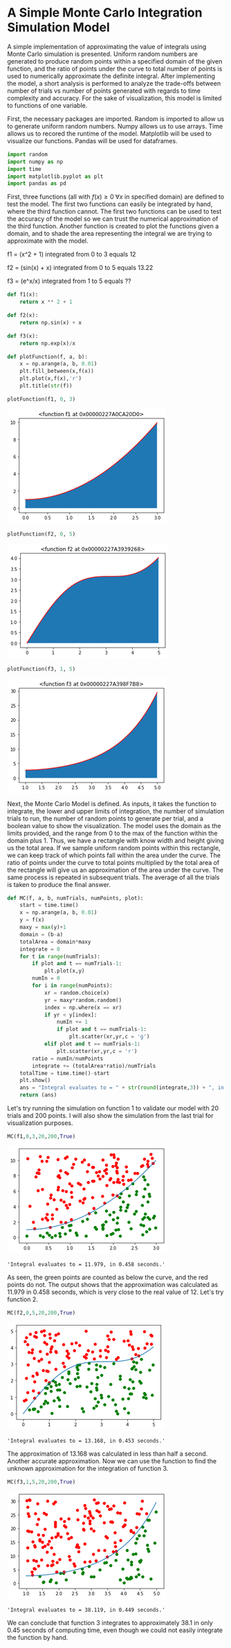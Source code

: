 # A Simple Monte Carlo Integration Simulation Model

A simple implementation of approximating the value of integrals using Monte Carlo simulation is presented.  Uniform random numbers are generated to produce random points within a specified domain of the given function, and the ratio of points under the curve to total number of points is used to numerically approximate the definite integral.  After implementing the model, a short analysis is performed to analyze the trade-offs between number of trials vs number of points generated with regards to time complexity and accuracy.  For the sake of visualization, this model is limited to functions of one variable.

First, the necessary packages are imported.  Random is imported to allow us to generate uniform random numbers.  Numpy allows us to use arrays.  Time allows us to recored the runtime of the model.  Matplotlib will be used to visualize our functions.  Pandas will be used for dataframes.


```python
import random 
import numpy as np
import time
import matplotlib.pyplot as plt
import pandas as pd
```

First, three functions (all with $f(x)\geq 0 \; \forall x$ in specified domain) are defined to test the model.  The first two functions can easily be integrated by hand, where the third function cannot.  The first two functions can be used to test the accuracy of the model so we can trust the numerical approximation of the third function.  Another function is created to plot the functions given a domain, and to shade the area representing the integral we are trying to approximate with the model.

f1 = (x^2 + 1) integrated from 0 to 3 equals 12

f2 = (sin(x) + x) integrated from 0 to 5 equals 13.22

f3 = (e^x/x) integrated from 1 to 5 equals ??


```python
def f1(x):
    return x ** 2 + 1
```


```python
def f2(x):
    return np.sin(x) + x
```


```python
def f3(x):
    return np.exp(x)/x
```


```python
def plotFunction(f, a, b):
    x = np.arange(a, b, 0.01)
    plt.fill_between(x,f(x))
    plt.plot(x,f(x),'r')
    plt.title(str(f))
```


```python
plotFunction(f1, 0, 3)
```


![png](output_8_0.png)



```python
plotFunction(f2, 0, 5)
```


![png](output_9_0.png)



```python
plotFunction(f3, 1, 5)
```


![png](output_10_0.png)


Next, the Monte Carlo Model is defined.  As inputs, it takes the function to integrate, the lower and upper limits of integration, the number of simulation trials to run, the number of random points to generate per trial, and a boolean value to show the visualization.  The model uses the domain as the limits provided, and the range from 0 to the max of the function within the domain plus 1.  Thus, we have a rectangle with know width and height giving us the total area.  If we sample uniform random points within this rectangle, we can keep track of which points fall within the area under the curve.  The ratio of points under the curve to total points multiplied by the total area of the rectangle will give us an approximation of the area under the curve.  The same process is repeated in subsequent trials.  The average of all the trials is taken to produce the final answer.


```python
def MC(f, a, b, numTrials, numPoints, plot):
    start = time.time()
    x = np.arange(a, b, 0.01)
    y = f(x)
    maxy = max(y)+1
    domain = (b-a)
    totalArea = domain*maxy
    integrate = 0
    for t in range(numTrials):
        if plot and t == numTrials-1:
            plt.plot(x,y)
        numIn = 0
        for i in range(numPoints):
            xr = random.choice(x)
            yr = maxy*random.random()
            index = np.where(x == xr)
            if yr < y[index]:
                numIn += 1
                if plot and t == numTrials-1:
                    plt.scatter(xr,yr,c = 'g')
            elif plot and t == numTrials-1:
                plt.scatter(xr,yr,c = 'r')
        ratio = numIn/numPoints
        integrate += (totalArea*ratio)/numTrials
    totalTime = time.time()-start
    plt.show()
    ans = "Integral evaluates to = " + str(round(integrate,3)) + ", in " + str(round(totalTime,3)) + " seconds."
    return (ans)
```

Let's try running the simulation on function 1 to validate our model with 20 trials and 200 points.  I will also show the simulation from the last trial for visualization purposes.


```python
MC(f1,0,3,20,200,True)
```


![png](output_14_0.png)





    'Integral evaluates to = 11.979, in 0.458 seconds.'



As seen, the green points are counted as below the curve, and the red points do not.  The output shows that the approximation was calculated as 11.979 in 0.458 seconds, which is very close to the real value of 12.  Let's try function 2.


```python
MC(f2,0,5,20,200,True)
```


![png](output_16_0.png)





    'Integral evaluates to = 13.168, in 0.453 seconds.'



The approximation of 13.168 was calculated in less than half a second.  Another accurate approximation.  Now we can use the function to find the unknown approximation for the integration of function 3.


```python
MC(f3,1,5,20,200,True)
```


![png](output_18_0.png)





    'Integral evaluates to = 38.119, in 0.449 seconds.'



We can conclude that function 3 integrates to approximately 38.1 in only 0.45 seconds of computing time, even though we could not easily integrate the function by hand.
